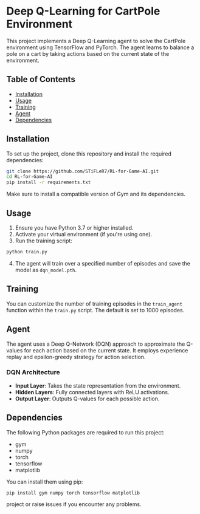 # Deep Q-Learning for CartPole Environment

This project implements a Deep Q-Learning agent to solve the CartPole environment using TensorFlow and PyTorch. The agent learns to balance a pole on a cart by taking actions based on the current state of the environment.

## Table of Contents

- [Installation](#installation)
- [Usage](#usage)
- [Training](#training)
- [Agent](#agent)
- [Dependencies](#dependencies)

## Installation

To set up the project, clone this repository and install the required dependencies:

```bash
git clone https://github.com/STiFLeR7/RL-for-Game-AI.git
cd RL-for-Game-AI
pip install -r requirements.txt
```

Make sure to install a compatible version of Gym and its dependencies.

## Usage

1. Ensure you have Python 3.7 or higher installed.
2. Activate your virtual environment (if you're using one).
3. Run the training script:

```bash
python train.py
```

4. The agent will train over a specified number of episodes and save the model as `dqn_model.pth`.

## Training

You can customize the number of training episodes in the `train_agent` function within the `train.py` script. The default is set to 1000 episodes.

## Agent

The agent uses a Deep Q-Network (DQN) approach to approximate the Q-values for each action based on the current state. It employs experience replay and epsilon-greedy strategy for action selection.

### DQN Architecture

- **Input Layer**: Takes the state representation from the environment.
- **Hidden Layers**: Fully connected layers with ReLU activations.
- **Output Layer**: Outputs Q-values for each possible action.

## Dependencies

The following Python packages are required to run this project:

- gym
- numpy
- torch
- tensorflow
- matplotlib

You can install them using pip:

```bash
pip install gym numpy torch tensorflow matplotlib
```
 project or raise issues if you encounter any problems.
